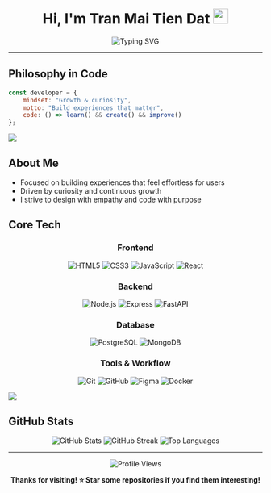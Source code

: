 <div align="center">

# Hi, I'm Tran Mai Tien Dat <img src="https://media.giphy.com/media/hvRJCLFzcasrR4ia7z/giphy.gif" width="30px"/>

<img src="https://readme-typing-svg.herokuapp.com?font=Fira+Code&pause=1000&color=36BCF7FF&center=true&vCenter=true&width=500&lines=I+build+calm%2C+useful+web+experiences;Simple+on+the+surface%2C+thoughtful+underneath;Welcome+to+my+GitHub!" alt="Typing SVG" />

</div>

---

## Philosophy in Code

```javascript
const developer = {
	mindset: "Growth & curiosity",
	motto: "Build experiences that matter",
	code: () => learn() && create() && improve()
};
```

<img src="https://user-images.githubusercontent.com/73097560/115834477-dbab4500-a447-11eb-908a-139a6edaec5c.gif">

## About Me

- Focused on building experiences that feel effortless for users
- Driven by curiosity and continuous growth  
- I strive to design with empathy and code with purpose

##  Core Tech

<div align="center">

### Frontend
![HTML5](https://img.shields.io/badge/HTML5-E34F26?style=for-the-badge&logo=html5&logoColor=white) 
![CSS3](https://img.shields.io/badge/CSS3-1572B6?style=for-the-badge&logo=css3&logoColor=white) 
![JavaScript](https://img.shields.io/badge/JavaScript-F7DF1E?style=for-the-badge&logo=javascript&logoColor=black) 
![React](https://img.shields.io/badge/React-20232A?style=for-the-badge&logo=react&logoColor=61DAFB)

### Backend
![Node.js](https://img.shields.io/badge/Node.js-339933?style=for-the-badge&logo=node.js&logoColor=white) 
![Express](https://img.shields.io/badge/Express-000000?style=for-the-badge&logo=express&logoColor=white) 
![FastAPI](https://img.shields.io/badge/FastAPI-009688?style=for-the-badge&logo=fastapi&logoColor=white)

### Database
![PostgreSQL](https://img.shields.io/badge/PostgreSQL-336791?style=for-the-badge&logo=postgresql&logoColor=white) 
![MongoDB](https://img.shields.io/badge/MongoDB-47A248?style=for-the-badge&logo=mongodb&logoColor=white)

### Tools & Workflow
![Git](https://img.shields.io/badge/Git-F05032?style=for-the-badge&logo=git&logoColor=white) 
![GitHub](https://img.shields.io/badge/GitHub-181717?style=for-the-badge&logo=github&logoColor=white) 
![Figma](https://img.shields.io/badge/Figma-F24E1E?style=for-the-badge&logo=figma&logoColor=white) 
![Docker](https://img.shields.io/badge/Docker-2496ED?style=for-the-badge&logo=docker&logoColor=white)

</div>

<img src="https://user-images.githubusercontent.com/73097560/115834477-dbab4500-a447-11eb-908a-139a6edaec5c.gif">

##  GitHub Stats

<div align="center">
  <img src="https://github-readme-stats.vercel.app/api?username=TranMaiTienDat&theme=tokyonight&hide_border=false&include_all_commits=true&count_private=true" alt="GitHub Stats" />
  
  <img src="https://github-readme-streak-stats.herokuapp.com/?user=TranMaiTienDat&theme=tokyonight&hide_border=false" alt="GitHub Streak" />
  
  <img src="https://github-readme-stats.vercel.app/api/top-langs/?username=TranMaiTienDat&theme=tokyonight&hide_border=false&include_all_commits=true&count_private=true&layout=compact" alt="Top Languages" />
</div>



---

<div align="center">
  <img src="https://komarev.com/ghpvc/?username=TranMaiTienDat&style=flat-square&color=blue" alt="Profile Views"/>
  
  **Thanks for visiting! ⭐ Star some repositories if you find them interesting!**
</div>
